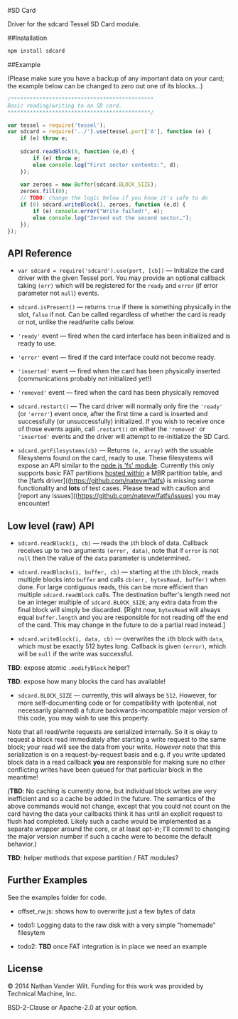 #SD Card

Driver for the sdcard Tessel SD Card module.

##Installation

```sh
npm install sdcard
```

##Example

(Please make sure you have a backup of any important data on your card; the example below can be changed to zero out one of its blocks…)

```js
/*********************************************
Basic reading/writing to an SD card.
*********************************************/

var tessel = require('tessel');
var sdcard = require('../').use(tessel.port['A'], function (e) {
    if (e) throw e;
    
    sdcard.readBlock(0, function (e,d) {
        if (e) throw e;
        else console.log("First sector contents:", d);
    });
    
    var zeroes = new Buffer(sdcard.BLOCK_SIZE);
    zeroes.fill(0);
    // TODO: change the logic below if you know it's safe to do
    if (0) sdcard.writeBlock(1, zeroes, function (e,d) {
        if (e) console.error("Write failed!", e);
        else console.log("Zeroed out the second sector…");
    });
});
```

## API Reference

* `var sdcard = require('sdcard').use(port, [cb])` — Initialize the card driver with the given Tessel port. You may provide an optional callback taking `(err)` which will be registered for the `ready` and `error` (if error parameter not `null`) events.
* `sdcard.isPresent()` — returns `true` if there is something physically in the slot, `false` if not. Can be called regardless of whether the card is ready or not, unlike the read/write calls below.

* `'ready'` event — fired when the card interface has been initialized and is ready to use.
* `'error'` event — fired if the card interface could not become ready.
* `'inserted'` event — fired when the card has been physically inserted (communications probably not initialized yet!)
* `'removed'` event — fired when the card has been physically removed

* `sdcard.restart()` — The card driver will normally only fire the `'ready'` (or `'error'`) event once, after the first time a card is inserted and successfully (or unsuccessfully) initialized. If you wish to receive once of those events again, call `.restart()` on either the `'removed'` or `'inserted'` events and the driver will attempt to re-initialize the SD Card.

* `sdcard.getFilesystems(cb)` — Returns `(e, array)` with the usuable filesystems found on the card, ready to use. These filesystems will expose an API similar to the [node.js 'fs' module](http://nodejs.org/api/fs.html). Currently this only supports basic FAT partitions [hosted within](https://github.com/natevw/parsetition) a MBR partition table, and the [fatfs driver]((https://github.com/natevw/fatfs) is missing some functionality and **lots** of test cases. Please tread with caution and [report any issues]((https://github.com/natevw/fatfs/issues) you may encounter!


## Low level (raw) API

* `sdcard.readBlock(i, cb)` — reads the `i`th block of data. Callback receives up to two arguments `(error, data)`, note that if `error` is not `null` then the value of the `data` parameter is undetermined.

* `sdcard.readBlocks(i, buffer, cb)` — starting at the `i`th block, reads multiple blocks into `buffer` and calls `cb(err, bytesRead, buffer)` when done. For large contiguous reads, this can be more efficient than multiple `sdcard.readBlock` calls.  The destination buffer's length need not be an integer multiple of `sdcard.BLOCK_SIZE`; any extra data from the final block will simply be discarded. [Right now, `bytesRead` will always equal `buffer.length` and you are responsible for not reading off the end of the card. This may change in the future to do a partial read instead.]

* `sdcard.writeBlock(i, data, cb)` — overwrites the `i`th block with `data`, which must be exactly 512 bytes long. Callback is given `(error)`, which will be `null` if the write was successful.

**TBD**: expose atomic `.modifyBlock` helper?

**TBD**: expose how many blocks the card has available!

* `sdcard.BLOCK_SIZE` — currently, this will always be `512`. However, for more self-documenting code or for compatibility with (potential, not necessarily planned) a future backwards-incompatible major version of this code, you may wish to use this property.

Note that all read/write requests are serialized internally. So it is okay to request a block read immediately after starting a write request to the same block; your read will see the data from your write. *However* note that this serialization is on a request-by-request basis and e.g. if you write updated block data in a read callback **you** are responsible for making sure no other conflicting writes have been queued for that particular block in the meantime!

(**TBD**: No caching is currently done, but individual block writes are very inefficient and so a cache be added in the future. The semantics of the above commands would not change, except that you could not count on the card having the data your callbacks think it has until an explicit request to flush had completed. Likely such a cache would be implemented as a separate wrapper around the core, or at least opt-in; I'll commit to changing the major version number if such a cache were to become the default behavior.)

**TBD**: helper methods that expose partition / FAT modules?


## Further Examples

See the examples folder for code.

* offset_rw.js: shows how to overwrite just a few bytes of data

* todo1: Logging data to the raw disk with a very simple "homemade" filesytem

* todo2: **TBD** once FAT integration is in place we need an example

## License

© 2014 Nathan Vander Wilt.
Funding for this work was provided by Technical Machine, Inc.

BSD-2-Clause or Apache-2.0 at your option.

